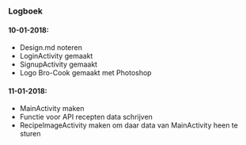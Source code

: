 ### Logboek
#### 10-01-2018:
- Design.md noteren
- LoginActivity gemaakt
- SignupActivity gemaakt
- Logo Bro-Cook gemaakt met Photoshop

#### 11-01-2018:
- MainActivity maken
- Functie voor API recepten data schrijven
- RecipeImageActivity maken om daar data van MainActivity heen te sturen


